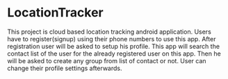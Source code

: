 # LocationTracker
This project is cloud based location tracking android application. Users have to register(signup) using their phone numbers to use this app. After registration user will be asked to setup his profile. This app will search the contact list of the user for the already registered user on this app. Then he will be asked to create any group from list of contact or not. User can change their profile settings afterwards. 

